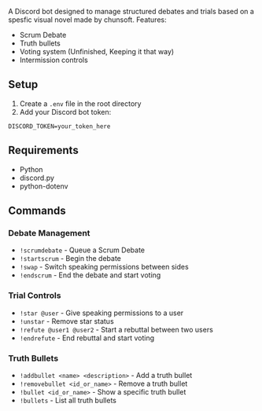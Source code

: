 
A Discord bot designed to manage structured debates and trials based on a spesfic visual novel made by chunsoft.
Features:
- Scrum Debate
- Truth bullets
- Voting system (Unfinished, Keeping it that way)
- Intermission controls

## Setup

1. Create a `.env` file in the root directory
2. Add your Discord bot token:
```
DISCORD_TOKEN=your_token_here
```

## Requirements

- Python
- discord.py
- python-dotenv

## Commands

### Debate Management
- `!scrumdebate` - Queue a Scrum Debate
- `!startscrum` - Begin the debate
- `!swap` - Switch speaking permissions between sides
- `!endscrum` - End the debate and start voting

### Trial Controls
- `!star @user` - Give speaking permissions to a user
- `!unstar` - Remove star status
- `!refute @user1 @user2` - Start a rebuttal between two users
- `!endrefute` - End rebuttal and start voting

### Truth Bullets
- `!addbullet <name> <description>` - Add a truth bullet
- `!removebullet <id_or_name>` - Remove a truth bullet
- `!bullet <id_or_name>` - Show a specific truth bullet
- `!bullets` - List all truth bullets 
